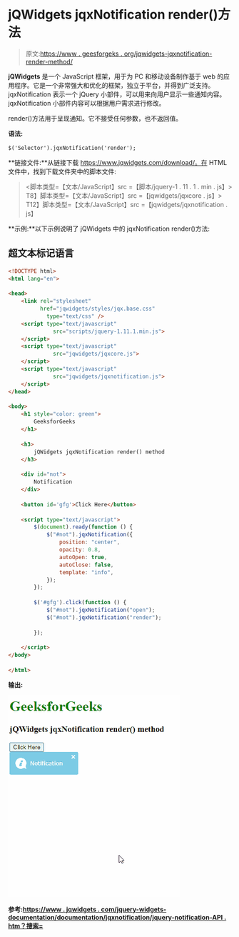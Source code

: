 # jQWidgets jqxNotification render()方法

> 原文:[https://www . geesforgeks . org/jqwidgets-jqxnotification-render-method/](https://www.geeksforgeeks.org/jqwidgets-jqxnotification-render-method/)

**jQWidgets** 是一个 JavaScript 框架，用于为 PC 和移动设备制作基于 web 的应用程序。它是一个非常强大和优化的框架，独立于平台，并得到广泛支持。jqxNotification 表示一个 jQuery 小部件，可以用来向用户显示一些通知内容。jqxNotification 小部件内容可以根据用户需求进行修改。

render()方法用于呈现通知。它不接受任何参数，也不返回值。

**语法:**

```html
$('Selector').jqxNotification('render');
```

**链接文件:**从链接下载 https://www.jqwidgets.com/download/。在 HTML 文件中，找到下载文件夹中的脚本文件:

> <link rel="”stylesheet”" href="”jqwidgets/styles/jqx.base.css”" type="”text/css”">
> <脚本类型=【文本/JavaScript】src =【脚本/jquery-1 . 11 . 1 . min . js】></脚本>
> T8】脚本类型=【文本/JavaScript】src =【jqwidgets/jqxcore . js】></脚本>
> T12】脚本类型=【文本/JavaScript】src =【jqwidgets/jqxnotification . js】

**示例:**以下示例说明了 jQWidgets 中的 jqxNotification render()方法:

## 超文本标记语言

```html
<!DOCTYPE html>
<html lang="en">

<head>
    <link rel="stylesheet" 
          href="jqwidgets/styles/jqx.base.css" 
            type="text/css" />
    <script type="text/javascript" 
              src="scripts/jquery-1.11.1.min.js"> 
    </script>
    <script type="text/javascript" 
              src="jqwidgets/jqxcore.js"> 
    </script>
    <script type="text/javascript" 
              src="jqwidgets/jqxnotification.js"> 
    </script>
</head>

<body>
    <h1 style="color: green">
        GeeksforGeeks
    </h1>

    <h3>
        jQWidgets jqxNotification render() method
    </h3>

    <div id="not">
        Notification
    </div>

    <button id='gfg'>Click Here</button>

    <script type="text/javascript">
        $(document).ready(function () {
            $("#not").jqxNotification({
                position: "center",
                opacity: 0.8,
                autoOpen: true,
                autoClose: false,
                template: "info",
            });
        });

        $('#gfg').click(function () {
            $("#not").jqxNotification("open");
            $("#not").jqxNotification("render");

        });

    </script>
</body>

</html>
```

**输出:**

![](img/c344b7187a939ff2ca157faa0e3c84ce.png)

**参考:**[**https://www . jqwidgets . com/jquery-widgets-documentation/documentation/jqxnotification/jquery-notification-API . htm？搜索=**](https://www.jqwidgets.com/jquery-widgets-documentation/documentation/jqxnotification/jquery-notification-api.htm?search=)